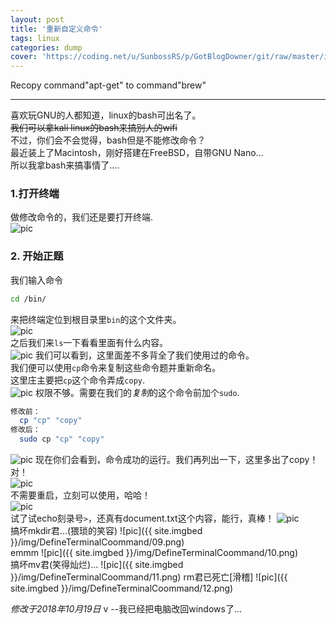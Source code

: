 ```yaml
---
layout: post
title: '重新自定义命令'
tags: linux
categories: dump
cover: 'https://coding.net/u/SunbossRS/p/GotBlogDowner/git/raw/master/img/DefineTerminalCoommand/cover.png'
---
```


Recopy command"apt-get" to command"brew"

---

喜欢玩GNU的人都知道，linux的bash可出名了。  
~~我们可以拿kali linux的bash来搞别人的wifi~~  
不过，你们会不会觉得，bash但是不能修改命令？  
最近装上了Macintosh，刚好搭建在FreeBSD，自带GNU Nano...  
所以我拿bash来搞事情了....  
  
### 1.打开终端
做修改命令的，我们还是要打开终端.  
![pic](https://coding.net/u/SunbossRS/p/GotBlogDowner/git/raw/master/img/DefineTerminalCoommand/01.png)

### 2. 开始正题
我们输入命令
```bash
cd /bin/
```
来把终端定位到根目录里`bin`的这个文件夹。  
![pic](https://coding.net/u/SunbossRS/p/GotBlogDowner/git/raw/master/img/DefineTerminalCoommand/02.png)  
之后我们来`ls`一下看看里面有什么内容。  
![pic](https://coding.net/u/SunbossRS/p/GotBlogDowner/git/raw/master/img/DefineTerminalCoommand/03.png)
我们可以看到，这里面差不多背全了我们使用过的命令。  
我们便可以使用`cp`命令来复制这些命令题并重新命名。  
这里庄主要把`cp`这个命令弄成`copy`.  
![pic](https://coding.net/u/SunbossRS/p/GotBlogDowner/git/raw/master/img/DefineTerminalCoommand/04.png)
权限不够。需要在我们的*复制*的这个命令前加个`sudo`.  
```bash
修改前：
  cp "cp" "copy"
修改后：
  sudo cp "cp" "copy"
```
![pic](https://coding.net/u/SunbossRS/p/GotBlogDowner/git/raw/master/img/DefineTerminalCoommand/05.png)
现在你们会看到，命令成功的运行。我们再列出一下，这里多出了copy！对！  
![pic](https://coding.net/u/SunbossRS/p/GotBlogDowner/git/raw/master/img/DefineTerminalCoommand/06.png)  
不需要重启，立刻可以使用，哈哈！  
![pic](https://coding.net/u/SunbossRS/p/GotBlogDowner/git/raw/master/img/DefineTerminalCoommand/07.png)  
试了试echo刻录号`>`，还真有document.txt这个内容，能行，真棒！
![pic](https://coding.net/u/SunbossRS/p/GotBlogDowner/git/raw/master/img/DefineTerminalCoommand/08.png)  
搞坏mkdir君...(猥琐的笑容)
![pic]({{ site.imgbed }}/img/DefineTerminalCoommand/09.png)  
emmm
![pic]({{ site.imgbed }}/img/DefineTerminalCoommand/10.png)  
搞坏mv君(笑得灿烂)...
![pic]({{ site.imgbed }}/img/DefineTerminalCoommand/11.png)
rm君已死亡[滑稽]
![pic]({{ site.imgbed }}/img/DefineTerminalCoommand/12.png)
  
*修改于2018年10月19日* v
--我已经把电脑改回windows了...
